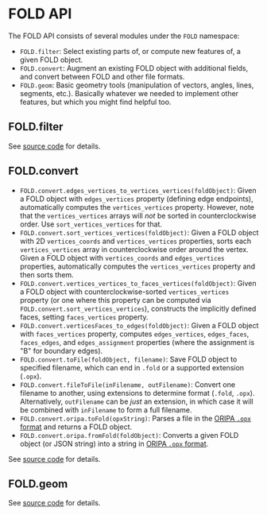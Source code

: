 # FOLD API

The FOLD API consists of several modules under the `FOLD` namespace:

* `FOLD.filter`: Select existing parts of, or compute new features of,
  a given FOLD object.
* `FOLD.convert`: Augment an existing FOLD object with additional fields,
  and convert between FOLD and other file formats.
* `FOLD.geom`: Basic geometry tools (manipulation of vectors, angles,
  lines, segments, etc.).  Basically whatever we needed to implement other
  features, but which you might find helpful too.

## FOLD.filter

See [source code](https://github.com/edemaine/fold/blob/master/src/filter.coffee)
for details.

## FOLD.convert

* `FOLD.convert.edges_vertices_to_vertices_vertices(foldObject)`:
  Given a FOLD object with `edges_vertices` property (defining edge
  endpoints), automatically computes the `vertices_vertices` property.
  However, note that the `vertices_vertices` arrays will *not* be sorted
  in counterclockwise order.  Use `sort_vertices_vertices` for that.
* `FOLD.convert.sort_vertices_vertices(foldObject)`:
  Given a FOLD object with 2D `vertices_coords` and `vertices_vertices`
  properties, sorts each `vertices_vertices` array in counterclockwise
  order around the vertex.  Given a FOLD object with `vertices_coords` and
  `edges_vertices` properties, automatically computes the `vertices_vertices`
  property and then sorts them.
* `FOLD.convert.vertices_vertices_to_faces_vertices(foldObject)`:
  Given a FOLD object with counterclockwise-sorted `vertices_vertices`
  property (or one where this property can be computed via
  `FOLD.convert.sort_vertices_vertices`),
  constructs the implicitly defined faces, setting `faces_vertices` property.
* `FOLD.convert.verticesFaces_to_edges(foldObject)`:
  Given a FOLD object with `faces_vertices` property, computes
  `edges_vertices`, `edges_faces`, `faces_edges`, and `edges_assignment`
  properties (where the assignment is "B" for boundary edges).
* `FOLD.convert.toFile(foldObject, filename)`: Save FOLD object to specified
  filename, which can end in `.fold` or a supported extension (`.opx`).
* `FOLD.convert.fileToFile(inFilename, outFilename)`: Convert one filename
  to another, using extensions to determine format (`.fold`, `.opx`).
  Alternatively, `outFilename` can be *just* an extension, in which case
  it will be combined with `inFilename` to form a full filename.
* `FOLD.convert.oripa.toFold(opxString)`: Parses a file in the
  [ORIPA `.opx` format](http://mitani.cs.tsukuba.ac.jp/oripa/) and
  returns a FOLD object.
* `FOLD.convert.oripa.fromFold(foldObject)`: Converts a given FOLD object
  (or JSON string) into a string in
  [ORIPA `.opx` format](http://mitani.cs.tsukuba.ac.jp/oripa/).

See [source code](https://github.com/edemaine/fold/blob/master/src/convert.coffee)
for details.

## FOLD.geom

See [source code](https://github.com/edemaine/fold/blob/master/src/geom.coffee)
for details.
